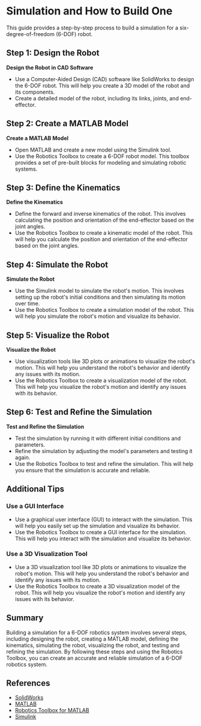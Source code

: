 # Simulation and How to Build One

This guide provides a step-by-step process to build a simulation for a six-degree-of-freedom (6-DOF) robot. 

## Step 1: Design the Robot

**Design the Robot in CAD Software**
- Use a Computer-Aided Design (CAD) software like SolidWorks to design the 6-DOF robot. This will help you create a 3D model of the robot and its components.
- Create a detailed model of the robot, including its links, joints, and end-effector.

## Step 2: Create a MATLAB Model

**Create a MATLAB Model**
- Open MATLAB and create a new model using the Simulink tool.
- Use the Robotics Toolbox to create a 6-DOF robot model. This toolbox provides a set of pre-built blocks for modeling and simulating robotic systems.

## Step 3: Define the Kinematics

**Define the Kinematics**
- Define the forward and inverse kinematics of the robot. This involves calculating the position and orientation of the end-effector based on the joint angles.
- Use the Robotics Toolbox to create a kinematic model of the robot. This will help you calculate the position and orientation of the end-effector based on the joint angles.

## Step 4: Simulate the Robot

**Simulate the Robot**
- Use the Simulink model to simulate the robot's motion. This involves setting up the robot's initial conditions and then simulating its motion over time.
- Use the Robotics Toolbox to create a simulation model of the robot. This will help you simulate the robot's motion and visualize its behavior.

## Step 5: Visualize the Robot

**Visualize the Robot**
- Use visualization tools like 3D plots or animations to visualize the robot's motion. This will help you understand the robot's behavior and identify any issues with its motion.
- Use the Robotics Toolbox to create a visualization model of the robot. This will help you visualize the robot's motion and identify any issues with its behavior.

## Step 6: Test and Refine the Simulation

**Test and Refine the Simulation**
- Test the simulation by running it with different initial conditions and parameters.
- Refine the simulation by adjusting the model's parameters and testing it again.
- Use the Robotics Toolbox to test and refine the simulation. This will help you ensure that the simulation is accurate and reliable.

## Additional Tips

### Use a GUI Interface
- Use a graphical user interface (GUI) to interact with the simulation. This will help you easily set up the simulation and visualize its behavior.
- Use the Robotics Toolbox to create a GUI interface for the simulation. This will help you interact with the simulation and visualize its behavior.

### Use a 3D Visualization Tool
- Use a 3D visualization tool like 3D plots or animations to visualize the robot's motion. This will help you understand the robot's behavior and identify any issues with its motion.
- Use the Robotics Toolbox to create a 3D visualization model of the robot. This will help you visualize the robot's motion and identify any issues with its behavior.

## Summary
Building a simulation for a 6-DOF robotics system involves several steps, including designing the robot, creating a MATLAB model, defining the kinematics, simulating the robot, visualizing the robot, and testing and refining the simulation. By following these steps and using the Robotics Toolbox, you can create an accurate and reliable simulation of a 6-DOF robotics system.

## References
- [SolidWorks](https://www.solidworks.com/)
- [MATLAB](https://www.mathworks.com/products/matlab.html)
- [Robotics Toolbox for MATLAB](https://petercorke.com/toolboxes/robotics-toolbox/)
- [Simulink](https://www.mathworks.com/products/simulink.html)
